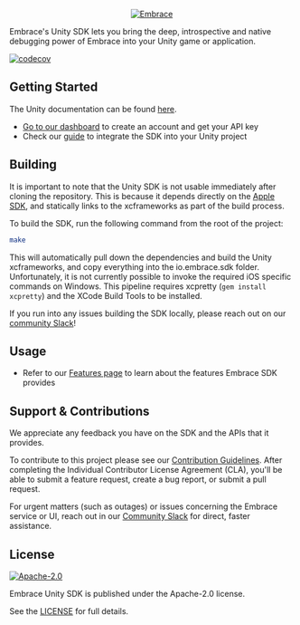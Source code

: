 <p align="center">
  <a href="https://embrace.io/?utm_source=github&utm_medium=logo" target="_blank">
    <picture>
      <source srcset="https://embrace.io/docs/images/embrace_logo_white-text_transparent-bg_400x200.svg" media="(prefers-color-scheme: dark)" />
      <source srcset="https://embrace.io/docs/images/embrace_logo_black-text_transparent-bg_400x200.svg" media="(prefers-color-scheme: light), (prefers-color-scheme: no-preference)" />
      <img src="https://embrace.io/docs/images/embrace_logo_black-text_transparent-bg_400x200.svg" alt="Embrace">
    </picture>
  </a>
</p>

Embrace's Unity SDK lets you bring the deep, introspective and native debugging
power of Embrace into your Unity game or application.

[![codecov](https://codecov.io/gh/embrace-io/embrace-unity-sdk-internal/graph/badge.svg?token=1g3DrYjacn)](https://codecov.io/gh/embrace-io/embrace-unity-sdk-internal)

## Getting Started

The Unity documentation can be found [here](https://embrace.io/docs/unity/).

- [Go to our dashboard](https://dash.embrace.io/signup/) to create an account
  and get your API key
- Check our [guide](https://embrace.io/docs/unity/integration/) to integrate the
  SDK into your Unity project

## Building

It is important to note that the Unity SDK is not usable immediately after
cloning the repository. This is because it depends directly on the
[Apple SDK](https://github.com/embrace-io/embrace-apple-sdk), and statically
links to the xcframeworks as part of the build process.

To build the SDK, run the following command from the root of the project:

```bash
make
```

This will automatically pull down the dependencies and build the Unity
xcframeworks, and copy everything into the io.embrace.sdk folder. Unfortunately,
it is not currently possible to invoke the required iOS specific commands on
Windows. This pipeline requires xcpretty (`gem install xcpretty`) and the XCode
Build Tools to be installed.

If you run into any issues building the SDK locally, please reach out on our
[community Slack](https://embraceio-community.slack.com/archives/C078WQ3DJMC)!

## Usage

- Refer to our [Features page](https://embrace.io/docs/unity/features/) to learn
  about the features Embrace SDK provides

## Support & Contributions

We appreciate any feedback you have on the SDK and the APIs that it provides.

To contribute to this project please see our [Contribution Guidelines]. After
completing the Individual Contributor License Agreement (CLA), you'll be able to
submit a feature request, create a bug report, or submit a pull request.

For urgent matters (such as outages) or issues concerning the Embrace service or
UI, reach out in our [Community Slack] for direct, faster assistance.

[Contribution Guidelines]:
  https://github.com/embrace-io/embrace-unity-sdk/blob/main/CONTRIBUTING.md
[Community Slack]: https://community.embrace.io

## License

[![Apache-2.0](https://img.shields.io/badge/license-Apache--2.0-orange)](./LICENSE.txt)

Embrace Unity SDK is published under the Apache-2.0 license.

See the
[LICENSE](https://github.com/embrace-io/embrace-unity-sdk/blob/main/LICENSE.txt)
for full details.

